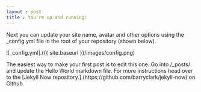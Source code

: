 ```yaml
---
layout : post
title : You're up and running!
---
```


Next you can update your site name, avatar and other options using the _config.yml file in the root of your repository (shown below).

![_config.yml].({{ site.baseurl }}/images/config.png)

The easiest way to make your first post is to edit this one. Go into /_posts/ and update the Hello World markdown file. For more instructions head over to the [Jekyll Now repository.].(https;//github.com/barryclark/jekyll-now) on Github.